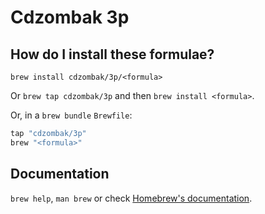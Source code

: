 # Cdzombak 3p

## How do I install these formulae?

`brew install cdzombak/3p/<formula>`

Or `brew tap cdzombak/3p` and then `brew install <formula>`.

Or, in a `brew bundle` `Brewfile`:

```ruby
tap "cdzombak/3p"
brew "<formula>"
```

## Documentation

`brew help`, `man brew` or check [Homebrew's documentation](https://docs.brew.sh).
